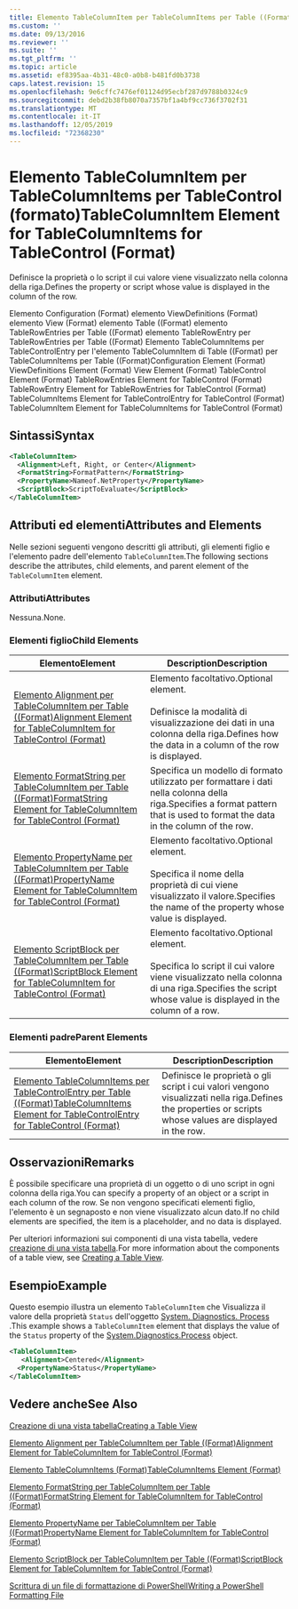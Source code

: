 ```yaml
---
title: Elemento TableColumnItem per TableColumnItems per Table ((Format) | Microsoft Docs
ms.custom: ''
ms.date: 09/13/2016
ms.reviewer: ''
ms.suite: ''
ms.tgt_pltfrm: ''
ms.topic: article
ms.assetid: ef8395aa-4b31-48c0-a0b8-b481fd0b3738
caps.latest.revision: 15
ms.openlocfilehash: 9e6cffc7476ef01124d95ecbf287d9788b0324c9
ms.sourcegitcommit: debd2b38fb8070a7357bf1a4bf9cc736f3702f31
ms.translationtype: MT
ms.contentlocale: it-IT
ms.lasthandoff: 12/05/2019
ms.locfileid: "72368230"
---
```

# <a name="tablecolumnitem-element-for-tablecolumnitems-for-tablecontrol-format"></a><span data-ttu-id="0970b-102">Elemento TableColumnItem per TableColumnItems per TableControl (formato)</span><span class="sxs-lookup"><span data-stu-id="0970b-102">TableColumnItem Element for TableColumnItems for TableControl (Format)</span></span>

<span data-ttu-id="0970b-103">Definisce la proprietà o lo script il cui valore viene visualizzato nella colonna della riga.</span><span class="sxs-lookup"><span data-stu-id="0970b-103">Defines the property or script whose value is displayed in the column of the row.</span></span>

<span data-ttu-id="0970b-104">Elemento Configuration (Format) elemento ViewDefinitions (Format) elemento View (Format) elemento Table ((Format) elemento TableRowEntries per Table ((Format) elemento TableRowEntry per TableRowEntries per Table ((Format) Elemento TableColumnItems per TableControlEntry per l'elemento TableColumnItem di Table ((Format) per TableColumnItems per Table ((Format)</span><span class="sxs-lookup"><span data-stu-id="0970b-104">Configuration Element (Format) ViewDefinitions Element (Format) View Element (Format) TableControl Element (Format) TableRowEntries Element for TableControl (Format) TableRowEntry Element for TableRowEntries for TableControl (Format) TableColumnItems Element for TableControlEntry for TableControl (Format) TableColumnItem Element for TableColumnItems for TableControl (Format)</span></span>

## <a name="syntax"></a><span data-ttu-id="0970b-105">Sintassi</span><span class="sxs-lookup"><span data-stu-id="0970b-105">Syntax</span></span>

```xml
<TableColumnItem>
  <Alignment>Left, Right, or Center</Alignment>
  <FormatString>FormatPattern</FormatString>
  <PropertyName>Nameof.NetProperty</PropertyName>
  <ScriptBlock>ScriptToEvaluate</ScriptBlock>
</TableColumnItem>
```

## <a name="attributes-and-elements"></a><span data-ttu-id="0970b-106">Attributi ed elementi</span><span class="sxs-lookup"><span data-stu-id="0970b-106">Attributes and Elements</span></span>

<span data-ttu-id="0970b-107">Nelle sezioni seguenti vengono descritti gli attributi, gli elementi figlio e l'elemento padre dell'elemento `TableColumnItem`.</span><span class="sxs-lookup"><span data-stu-id="0970b-107">The following sections describe the attributes, child elements, and parent element of the `TableColumnItem` element.</span></span>

### <a name="attributes"></a><span data-ttu-id="0970b-108">Attributi</span><span class="sxs-lookup"><span data-stu-id="0970b-108">Attributes</span></span>

<span data-ttu-id="0970b-109">Nessuna.</span><span class="sxs-lookup"><span data-stu-id="0970b-109">None.</span></span>

### <a name="child-elements"></a><span data-ttu-id="0970b-110">Elementi figlio</span><span class="sxs-lookup"><span data-stu-id="0970b-110">Child Elements</span></span>

|<span data-ttu-id="0970b-111">Elemento</span><span class="sxs-lookup"><span data-stu-id="0970b-111">Element</span></span>|<span data-ttu-id="0970b-112">Description</span><span class="sxs-lookup"><span data-stu-id="0970b-112">Description</span></span>|
|-------------|-----------------|
|[<span data-ttu-id="0970b-113">Elemento Alignment per TableColumnItem per Table ((Format)</span><span class="sxs-lookup"><span data-stu-id="0970b-113">Alignment Element for TableColumnItem for TableControl (Format)</span></span>](./alignment-element-for-tablecolumnitem-for-tablecontrol-format.md)|<span data-ttu-id="0970b-114">Elemento facoltativo.</span><span class="sxs-lookup"><span data-stu-id="0970b-114">Optional element.</span></span><br /><br /> <span data-ttu-id="0970b-115">Definisce la modalità di visualizzazione dei dati in una colonna della riga.</span><span class="sxs-lookup"><span data-stu-id="0970b-115">Defines how the data in a column of the row is displayed.</span></span>|
|[<span data-ttu-id="0970b-116">Elemento FormatString per TableColumnItem per Table ((Format)</span><span class="sxs-lookup"><span data-stu-id="0970b-116">FormatString Element for TableColumnItem for TableControl (Format)</span></span>](./formatstring-element-for-tablecolumnitem-for-tablecontrol-format.md)|<span data-ttu-id="0970b-117">Specifica un modello di formato utilizzato per formattare i dati nella colonna della riga.</span><span class="sxs-lookup"><span data-stu-id="0970b-117">Specifies a format pattern that is used to format the data in the column of the row.</span></span>|
|[<span data-ttu-id="0970b-118">Elemento PropertyName per TableColumnItem per Table ((Format)</span><span class="sxs-lookup"><span data-stu-id="0970b-118">PropertyName Element for TableColumnItem for TableControl (Format)</span></span>](./propertyname-element-for-tablecolumnitem-for-tablecontrol-format.md)|<span data-ttu-id="0970b-119">Elemento facoltativo.</span><span class="sxs-lookup"><span data-stu-id="0970b-119">Optional element.</span></span><br /><br /> <span data-ttu-id="0970b-120">Specifica il nome della proprietà di cui viene visualizzato il valore.</span><span class="sxs-lookup"><span data-stu-id="0970b-120">Specifies the name of the property whose value is displayed.</span></span>|
|[<span data-ttu-id="0970b-121">Elemento ScriptBlock per TableColumnItem per Table ((Format)</span><span class="sxs-lookup"><span data-stu-id="0970b-121">ScriptBlock Element for TableColumnItem for TableControl (Format)</span></span>](./scriptblock-element-for-tablecolumnitem-for-tablecontrol-format.md)|<span data-ttu-id="0970b-122">Elemento facoltativo.</span><span class="sxs-lookup"><span data-stu-id="0970b-122">Optional element.</span></span><br /><br /> <span data-ttu-id="0970b-123">Specifica lo script il cui valore viene visualizzato nella colonna di una riga.</span><span class="sxs-lookup"><span data-stu-id="0970b-123">Specifies the script whose value is displayed in the column of a row.</span></span>|

### <a name="parent-elements"></a><span data-ttu-id="0970b-124">Elementi padre</span><span class="sxs-lookup"><span data-stu-id="0970b-124">Parent Elements</span></span>

|<span data-ttu-id="0970b-125">Elemento</span><span class="sxs-lookup"><span data-stu-id="0970b-125">Element</span></span>|<span data-ttu-id="0970b-126">Description</span><span class="sxs-lookup"><span data-stu-id="0970b-126">Description</span></span>|
|-------------|-----------------|
|[<span data-ttu-id="0970b-127">Elemento TableColumnItems per TableControlEntry per Table ((Format)</span><span class="sxs-lookup"><span data-stu-id="0970b-127">TableColumnItems Element for TableControlEntry for TableControl (Format)</span></span>](./tablecolumnitems-element-for-tablerowentry-for-tablecontrol-format.md)|<span data-ttu-id="0970b-128">Definisce le proprietà o gli script i cui valori vengono visualizzati nella riga.</span><span class="sxs-lookup"><span data-stu-id="0970b-128">Defines the properties or scripts whose values are displayed in the row.</span></span>|

## <a name="remarks"></a><span data-ttu-id="0970b-129">Osservazioni</span><span class="sxs-lookup"><span data-stu-id="0970b-129">Remarks</span></span>

<span data-ttu-id="0970b-130">È possibile specificare una proprietà di un oggetto o di uno script in ogni colonna della riga.</span><span class="sxs-lookup"><span data-stu-id="0970b-130">You can specify a property of an object or a script in each column of the row.</span></span> <span data-ttu-id="0970b-131">Se non vengono specificati elementi figlio, l'elemento è un segnaposto e non viene visualizzato alcun dato.</span><span class="sxs-lookup"><span data-stu-id="0970b-131">If no child elements are specified, the item is a placeholder, and no data is displayed.</span></span>

<span data-ttu-id="0970b-132">Per ulteriori informazioni sui componenti di una vista tabella, vedere [creazione di una vista tabella](./creating-a-table-view.md).</span><span class="sxs-lookup"><span data-stu-id="0970b-132">For more information about the components of a table view, see [Creating a Table View](./creating-a-table-view.md).</span></span>

## <a name="example"></a><span data-ttu-id="0970b-133">Esempio</span><span class="sxs-lookup"><span data-stu-id="0970b-133">Example</span></span>

<span data-ttu-id="0970b-134">Questo esempio illustra un elemento `TableColumnItem` che Visualizza il valore della proprietà `Status` dell'oggetto [System. Diagnostics. Process](/dotnet/api/System.Diagnostics.Process) .</span><span class="sxs-lookup"><span data-stu-id="0970b-134">This example shows a `TableColumnItem` element that displays the value of the `Status` property of the [System.Diagnostics.Process](/dotnet/api/System.Diagnostics.Process) object.</span></span>

```xml
<TableColumnItem>
   <Alignment>Centered</Alignment>
  <PropertyName>Status</PropertyName>
</TableColumnItem>

```

## <a name="see-also"></a><span data-ttu-id="0970b-135">Vedere anche</span><span class="sxs-lookup"><span data-stu-id="0970b-135">See Also</span></span>

[<span data-ttu-id="0970b-136">Creazione di una vista tabella</span><span class="sxs-lookup"><span data-stu-id="0970b-136">Creating a Table View</span></span>](./creating-a-table-view.md)

[<span data-ttu-id="0970b-137">Elemento Alignment per TableColumnItem per Table ((Format)</span><span class="sxs-lookup"><span data-stu-id="0970b-137">Alignment Element for TableColumnItem for TableControl (Format)</span></span>](./alignment-element-for-tablecolumnitem-for-tablecontrol-format.md)

[<span data-ttu-id="0970b-138">Elemento TableColumnItems (Format)</span><span class="sxs-lookup"><span data-stu-id="0970b-138">TableColumnItems Element (Format)</span></span>](./tablecolumnitems-element-for-tablerowentry-for-tablecontrol-format.md)

[<span data-ttu-id="0970b-139">Elemento FormatString per TableColumnItem per Table ((Format)</span><span class="sxs-lookup"><span data-stu-id="0970b-139">FormatString Element for TableColumnItem for TableControl (Format)</span></span>](./formatstring-element-for-tablecolumnitem-for-tablecontrol-format.md)

[<span data-ttu-id="0970b-140">Elemento PropertyName per TableColumnItem per Table ((Format)</span><span class="sxs-lookup"><span data-stu-id="0970b-140">PropertyName Element for TableColumnItem for TableControl (Format)</span></span>](./propertyname-element-for-tablecolumnitem-for-tablecontrol-format.md)

[<span data-ttu-id="0970b-141">Elemento ScriptBlock per TableColumnItem per Table ((Format)</span><span class="sxs-lookup"><span data-stu-id="0970b-141">ScriptBlock Element for TableColumnItem for TableControl (Format)</span></span>](./scriptblock-element-for-tablecolumnitem-for-tablecontrol-format.md)

[<span data-ttu-id="0970b-142">Scrittura di un file di formattazione di PowerShell</span><span class="sxs-lookup"><span data-stu-id="0970b-142">Writing a PowerShell Formatting File</span></span>](./writing-a-powershell-formatting-file.md)
